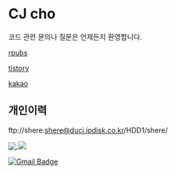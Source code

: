 # CJ cho

코드 관련 문의나 질문은 언제든지 환영합니다. 


[rpubs](https://rpubs.com/qkdrk777777/)

[tistory](https://ducj.tistory.com/)

[kakao](https://open.kakao.com/me/cjcho)

## 개인이력

ftp://shere:shere@ducj.ipdisk.co.kr/HDD1/shere/


<a href="https://ducj.tistory.com/">
  <img align="center" src="https://github-readme-stats.vercel.app/api?username=qkdrk7777775" />
</a>
<a href="https://ducj.tistory.com/">
  <img align="top" src="https://github-readme-stats.vercel.app/api/top-langs/?username=qkdrk7777775&layout=compact" />
</a>

[![Gmail Badge](https://img.shields.io/badge/Gmail-d14836?style=flat-square&logo=Gmail&logoColor=white&link=mailto:qkdrk7777775@gmail.com)](mailto:qkdrk7777775@gmail.com)



